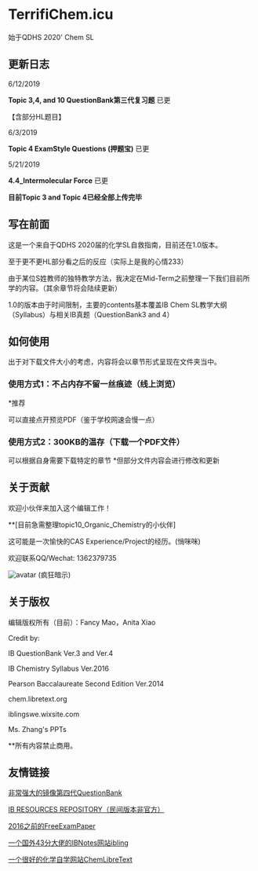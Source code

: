 # TerrifiChem.icu
始于QDHS 2020' Chem SL

## 更新日志
6/12/2019

**Topic 3,4, and 10 QuestionBank第三代复习题** 已更

【含部分HL题目】

6/3/2019

**Topic 4 ExamStyle Questions (押题宝)** 已更

5/21/2019

**4.4_Intermolecular Force** 已更

**目前Topic 3 and Topic 4已经全部上传完毕**

## 写在前面

这是一个来自于QDHS 2020届的化学SL自救指南，目前还在1.0版本。

至于更不更HL部分看之后的反应（实际上是我的心情233）

由于某位S姓教师的独特教学方法，我决定在Mid-Term之前整理一下我们目前所学的内容。（其余章节将会陆续更新）

1.0的版本由于时间限制，主要的contents基本覆盖IB Chem SL教学大纲（Syllabus）与相关IB真题（QuestionBank3 and 4）

## 如何使用

出于对下载文件大小的考虑，内容将会以章节形式呈现在文件夹当中。

### 使用方式1：不占内存不留一丝痕迹（线上浏览）

*推荐

可以直接点开预览PDF（鉴于学校网速会慢一点）

### 使用方式2：300KB的温存（下载一个PDF文件）

可以根据自身需要下载特定的章节
*但部分文件内容会进行修改和更新

## 关于贡献
欢迎小伙伴来加入这个编辑工作！

**[目前急需整理topic10_Organic_Chemistry的小伙伴]

这可能是一次愉快的CAS Experience/Project的经历。(悄咪咪)

欢迎联系QQ/Wechat: 1362379735

![avatar](https://camo.githubusercontent.com/af66ed3ad2d9fd159b9f5fdc92ba0a1804cff642/68747470733a2f2f692e696d6775722e636f6d2f4766746846417a2e706e67)
(疯狂暗示)

## 关于版权

编辑版权所有（目前）：Fancy Mao，Anita Xiao

Credit by: 

IB QuestionBank Ver.3 and Ver.4

IB Chemistry Syllabus Ver.2016

Pearson Baccalaureate Second Edition Ver.2014

chem.libretext.org

iblingswe.wixsite.com

Ms. Zhang's PPTs

**所有内容禁止商用。

## 友情链接

[非常强大的镜像第四代QuestionBank](https://examsnap.io/IBQuestionBankV4/)

[IB RESOURCES REPOSITORY（民间版本非官方）](https://ibresources.github.io)

[2016之前的FreeExamPaper](https://freeexampapers.com/exam-papers/IB/)

[一个国外43分大佬的IBNotes网站ibling](https://iblingswe.wixsite.com/home?tdsourcetag=s_pctim_aiomsg)

[一个很好的化学自学网站ChemLibreText](https://chem.libretexts.org/)


